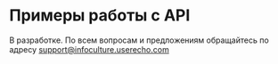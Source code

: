 Примеры работы с API  
======================
В разработке. По всем вопросам и предложениям обращайтесь по адресу support@infoculture.userecho.com

